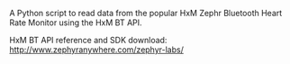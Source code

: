 A Python script to read data from the popular HxM Zephr Bluetooth Heart Rate Monitor using the HxM BT API.

HxM BT API reference and SDK download:
http://www.zephyranywhere.com/zephyr-labs/
